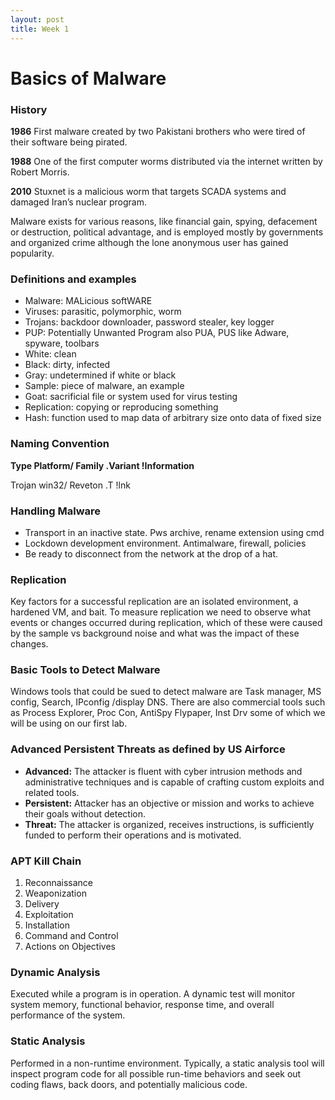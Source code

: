 ```yaml
---
layout: post
title: Week 1
---
```

#  Basics of Malware 
### History
**1986**  First malware created by two Pakistani brothers who were tired of their software being pirated. 

**1988**	One of the first computer worms distributed via the internet written by Robert Morris.

**2010** 	Stuxnet is a malicious worm that targets SCADA systems and damaged Iran’s nuclear program.

Malware exists for various reasons, like financial gain, spying, defacement or destruction, political advantage, and is employed mostly 
by governments and organized crime although the lone anonymous user has gained popularity. 

### Definitions and examples 
- Malware: MALicious softWARE
- Viruses: parasitic, polymorphic, worm
- Trojans: backdoor downloader, password stealer, key logger 
- PUP: Potentially Unwanted Program also PUA, PUS like Adware, spyware, toolbars
- White: clean 
- Black: dirty, infected
- Gray: undetermined if white or black
- Sample: piece of malware, an example
- Goat: sacrificial file or system used for virus testing
- Replication: copying or reproducing something 
- Hash: function used to map data of arbitrary size onto data of fixed size

### Naming Convention 
**Type          Platform/          Family          .Variant          !Information**

Trojan          win32/             Reveton          .T                !lnk

### Handling Malware
- Transport in an inactive state. Pws archive, rename extension using cmd
- Lockdown development environment. Antimalware, firewall, policies
- Be ready to disconnect from the network at the drop of a hat.

### Replication 

Key factors for a successful replication are an isolated environment, a hardened VM, and bait.
To measure replication we need to observe what events or changes occurred during replication, which of these were caused by the sample 
vs background noise and what was the impact of these changes.

### Basic Tools to Detect Malware

Windows tools that could be sued to detect malware are Task manager, MS config, Search, IPconfig /display DNS. There are also commercial 
tools such as Process Explorer, Proc Con, AntiSpy Flypaper, Inst Drv some of which we will be using on our first lab.

### Advanced Persistent Threats as defined by US Airforce
- **Advanced:** The attacker is fluent with cyber intrusion methods and administrative techniques and is capable of crafting custom exploits 
  and related tools.
- **Persistent:** Attacker has an objective or mission and works to achieve their goals without detection.
- **Threat:** The attacker is organized, receives instructions, is sufficiently funded to perform their operations and is motivated. 

### APT Kill Chain 
1.	Reconnaissance
2.	Weaponization
3.	Delivery
4.	Exploitation
5.	Installation
6.	Command and Control
7.	Actions on Objectives

### Dynamic Analysis
Executed while a program is in operation. A dynamic test will monitor system memory, functional behavior, response time, and overall 
performance of the system.

### Static Analysis
Performed in a non-runtime environment. Typically, a static analysis tool will inspect program code for all possible run-time 
behaviors and seek out coding flaws, back doors, and potentially malicious code.
